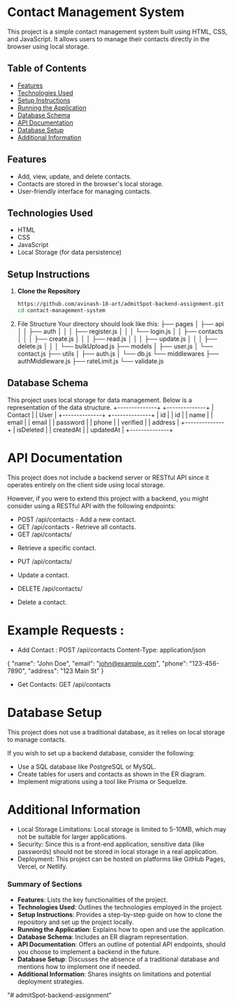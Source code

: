 # Contact Management System

This project is a simple contact management system built using HTML, CSS, and JavaScript. It allows users to manage their contacts directly in the browser using local storage.

## Table of Contents
- [Features](#features)
- [Technologies Used](#technologies-used)
- [Setup Instructions](#setup-instructions)
- [Running the Application](#running-the-application)
- [Database Schema](#database-schema)
- [API Documentation](#api-documentation)
- [Database Setup](#database-setup)
- [Additional Information](#additional-information)

## Features
- Add, view, update, and delete contacts.
- Contacts are stored in the browser's local storage.
- User-friendly interface for managing contacts.

## Technologies Used
- HTML
- CSS
- JavaScript
- Local Storage (for data persistence)

## Setup Instructions
1. **Clone the Repository**
   ```bash
   https://github.com/avinash-18-art/admitSpot-backend-assignment.git
   cd contact-management-system

2. File Structure Your directory should look like this: 
├── pages
│   ├── api
│   │   ├── auth
│   │   │   ├── register.js
│   │   │   └── login.js
│   │   ├── contacts
│   │   │   ├── create.js
│   │   │   ├── read.js
│   │   │   ├── update.js
│   │   │   ├── delete.js
│   │   │   └── bulkUpload.js
├── models
│   ├── user.js
│   └── contact.js
├── utils
│   ├── auth.js
│   └── db.js
└── middlewares
    ├── authMiddleware.js
    ├── rateLimit.js
    └── validate.js 

## Database Schema
This project uses local storage for data management. Below is a representation of the data structure. 
+--------------+     +--------------+
|    Contact   |     |    User      |
+--------------+     +--------------+
| id           |     | id           |
| name         |     | email        |
| email        |     | password     |
| phone        |     | verified     |
| address      |     +--------------+
| isDeleted    |
| createdAt    |
| updatedAt    |
+--------------+
# API Documentation
This project does not include a backend server or RESTful API since it operates entirely on the client side using local storage.

However, if you were to extend this project with a backend, you might consider using a RESTful API with the following endpoints:

* POST /api/contacts - Add a new contact.
* GET /api/contacts - Retrieve all contacts.
* GET /api/contacts/
- Retrieve a specific contact.
* PUT /api/contacts/
 - Update a contact.
* DELETE /api/contacts/
- Delete a contact. 

# Example Requests :
* Add Contact :
POST /api/contacts
Content-Type: application/json

{
  "name": "John Doe",
  "email": "john@example.com",
  "phone": "123-456-7890",
  "address": "123 Main St"
}

* Get Contacts:
GET /api/contacts

# Database Setup
This project does not use a traditional database, as it relies on local storage to manage contacts.

If you wish to set up a backend database, consider the following:

* Use a SQL database like PostgreSQL or MySQL.
* Create tables for users and contacts as shown in the ER diagram.
* Implement migrations using a tool like Prisma or Sequelize.

# Additional Information
* Local Storage Limitations: Local storage is limited to 5-10MB, which may not be suitable for larger applications.
* Security: Since this is a front-end application, sensitive data (like passwords) should not be stored in local storage in a real application.
* Deployment: This project can be hosted on platforms like GitHub Pages, Vercel, or Netlify.


### Summary of Sections

- **Features**: Lists the key functionalities of the project.
- **Technologies Used**: Outlines the technologies employed in the project.
- **Setup Instructions**: Provides a step-by-step guide on how to clone the repository and set up the project locally.
- **Running the Application**: Explains how to open and use the application.
- **Database Schema**: Includes an ER diagram representation.
- **API Documentation**: Offers an outline of potential API endpoints, should you choose to implement a backend in the future.
- **Database Setup**: Discusses the absence of a traditional database and mentions how to implement one if needed.
- **Additional Information**: Shares insights on limitations and potential deployment strategies.


"# admitSpot-backend-assignment" 
